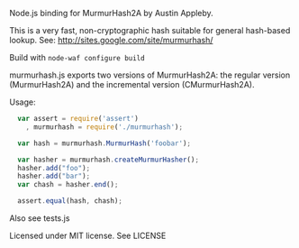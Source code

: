 Node.js binding for MurmurHash2A by Austin Appleby. 

This is a very fast, non-cryptographic hash suitable for general
hash-based lookup. See: http://sites.google.com/site/murmurhash/

Build with ``node-waf configure build``

murmurhash.js exports two versions of MurmurHash2A: the regular
version (MurmurHash2A) and the incremental version (CMurmurHash2A).

Usage:

```js
  var assert = require('assert')
    , murmurhash = require('./murmurhash');

  var hash = murmurhash.MurmurHash('foobar'); 

  var hasher = murmurhash.createMurmurHasher();
  hasher.add("foo");
  hasher.add("bar");
  var chash = hasher.end();

  assert.equal(hash, chash);
```

Also see tests.js

Licensed under MIT license. See LICENSE
